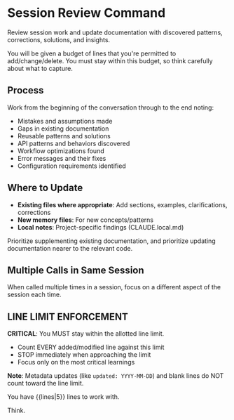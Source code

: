 # Session Review Command

Review session work and update documentation with discovered patterns, corrections, solutions, and insights.

You will be given a budget of lines that you're permitted to add/change/delete. You must stay within this budget, so think carefully about what to capture.

## Process

Work from the beginning of the conversation through to the end noting:

- Mistakes and assumptions made
- Gaps in existing documentation
- Reusable patterns and solutions
- API patterns and behaviors discovered  
- Workflow optimizations found
- Error messages and their fixes
- Configuration requirements identified

## Where to Update

- **Existing files where appropriate**: Add sections, examples, clarifications, corrections
- **New memory files**: For new concepts/patterns
- **Local notes**: Project-specific findings (CLAUDE.local.md)

Prioritize supplementing existing documentation, and prioritize updating documentation nearer to the relevant code.

## Multiple Calls in Same Session

When called multiple times in a session, focus on a different aspect of the session each time.

## LINE LIMIT ENFORCEMENT

**CRITICAL**: You MUST stay within the allotted line limit.

- Count EVERY added/modified line against this limit
- STOP immediately when approaching the limit
- Focus only on the most critical learnings

**Note**: Metadata updates (like `updated: YYYY-MM-DD`) and blank lines do NOT count toward the line limit.

You have {{lines|5}} lines to work with.

Think.
